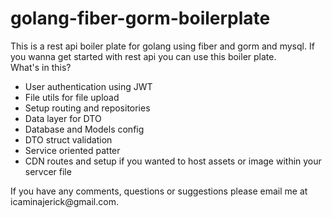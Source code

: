 # golang-fiber-gorm-boilerplate
This is a rest api boiler plate for golang using fiber and gorm and mysql. If you wanna get started with rest api you can use this boiler plate.
<br/>
What's in this?
<ul>
  <li>User authentication using JWT</li>
  <li>File utils for file upload</li>
  <li>Setup routing and repositories</li>
  <li>Data layer for DTO</li>
  <li>Database and Models config</li>
  <li>DTO struct validation</li>
  <li>Service oriented patter</li>
  <li>CDN routes and setup if you wanted to host assets or image within your servcer file</li>
</ul>
If you have any comments, questions or suggestions please email me at icaminajerick@gmail.com.
